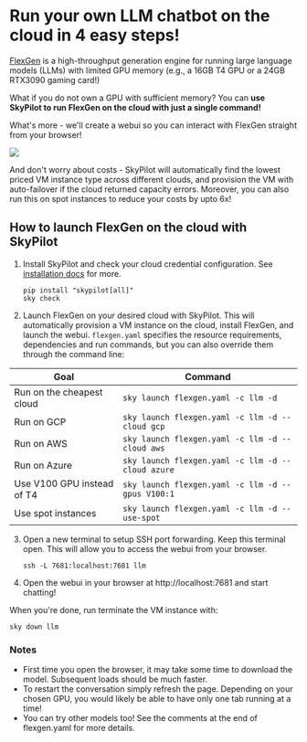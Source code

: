 # Run your own LLM chatbot on the cloud in 4 easy steps!

[FlexGen](https://github.com/FMInference/FlexGen) is a high-throughput generation engine for running large language models (LLMs) with limited GPU memory (e.g., a 16GB T4 GPU or a 24GB RTX3090 gaming card!)

What if you do not own a GPU with sufficient memory? You can **use SkyPilot to run FlexGen on the cloud with just a single command!**

What's more - we'll create a webui so you can interact with FlexGen straight from your browser!

![](https://i.imgur.com/DpgZXkX.png)

And don't worry about costs - SkyPilot will automatically find the lowest priced VM instance type across different clouds, and provision the VM with auto-failover if the cloud returned capacity errors. Moreover, you can also run this on spot instances to reduce your costs by upto 6x!

## How to launch FlexGen on the cloud with SkyPilot
1. Install SkyPilot and check your cloud credential configuration. See [installation docs](https://skypilot.readthedocs.io/en/latest/getting-started/installation.html) for more.
    ```
    pip install "skypilot[all]"
    sky check
    ```

2. Launch FlexGen on your desired cloud with SkyPilot. This will automatically provision a VM instance on the cloud, install FlexGen, and launch the webui. `flexgen.yaml` specifies the resource requirements, dependencies and run commands, but you can also override them through the command line:

| **Goal**                   | **Command**                                       |
|----------------------------|---------------------------------------------------|
| Run on the cheapest cloud   | `sky launch flexgen.yaml -c llm -d`                                                  |
| Run on GCP                 | `sky launch flexgen.yaml -c llm -d --cloud gcp`   |
| Run on AWS                 | `sky launch flexgen.yaml -c llm -d --cloud aws`   |
| Run on Azure               | `sky launch flexgen.yaml -c llm -d --cloud azure` |
| Use V100 GPU instead of T4 | `sky launch flexgen.yaml -c llm -d --gpus V100:1` |
| Use spot instances         | `sky launch flexgen.yaml -c llm -d --use-spot`    |

3. Open a new terminal to setup SSH port forwarding. Keep this terminal open. This will allow you to access the webui from your browser.
    ```
    ssh -L 7681:localhost:7681 llm
    ```
   
4. Open the webui in your browser at http://localhost:7681 and start chatting!

When you're done, run terminate the VM instance with:
```
sky down llm
```

### Notes
* First time you open the browser, it may take some time to download the model. Subsequent loads should be much faster.
* To restart the conversation simply refresh the page. Depending on your chosen GPU, you would likely be able to have only one tab running at a time!
* You can try other models too! See the comments at the end of flexgen.yaml for more details.




